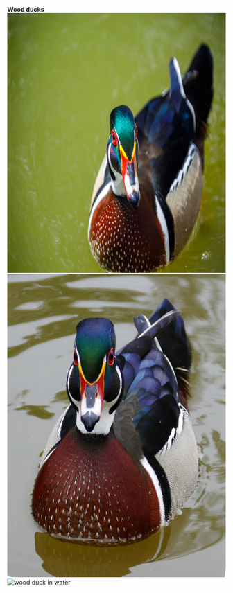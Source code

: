 <head><b>Wood ducks</b></head>
<img src="wood-duck-16633298487EQ.jpg" alt="male wood duck" width="700" height="600">
<img src="wood-duck.jpg" alt="wood ducks swimming"width="600" height="700">
<img src="American_Wood_Duck.jpg" alt="wood duck in water"width="700" height="600">
